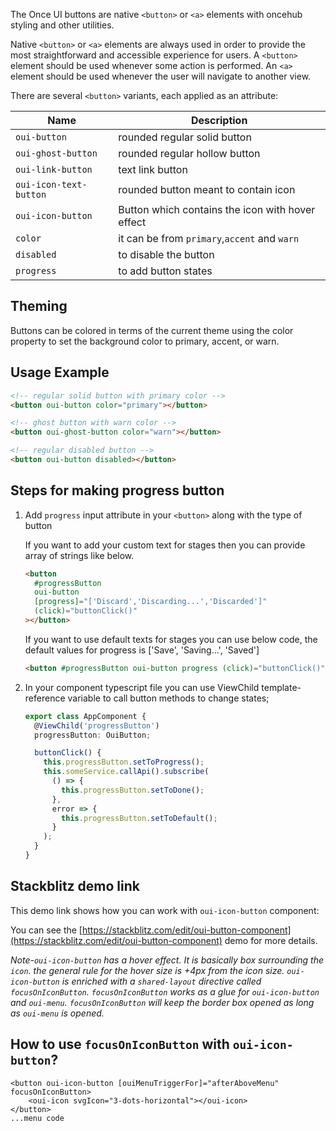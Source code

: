 The Once UI buttons are native `<button>` or `<a>` elements with oncehub styling and other utilities.

Native `<button>` or `<a>` elements are always used in order to provide the most straightforward and accessible experience for users.
A `<button>` element should be used whenever some action is performed. An `<a>` element should be used whenever the user will navigate to another view.

There are several `<button>` variants, each applied as an attribute:

| **Name**               | **Description**                              |
| ---------------------- | -------------------------------------------- |
| `oui-button`           | rounded regular solid button                 |
| `oui-ghost-button`     | rounded regular hollow button                |
| `oui-link-button`      | text link button                             |
| `oui-icon-text-button` | rounded button meant to contain icon         |
| `oui-icon-button`      | Button which contains the icon with hover effect         |
| `color`                | it can be from `primary`,`accent` and `warn` |
| `disabled`             | to disable the button                        |
| `progress`             | to add button states                         |

## Theming

Buttons can be colored in terms of the current theme using the color property to set the background color to primary, accent, or warn.

## Usage Example

```html
<!-- regular solid button with primary color -->
<button oui-button color="primary"></button>

<!-- ghost button with warn color -->
<button oui-ghost-button color="warn"></button>

<!-- regular disabled button -->
<button oui-button disabled></button>
```

## Steps for making progress button

1. Add `progress` input attribute in your `<button>` along with the type of button

   If you want to add your custom text for stages then you can provide array of strings like below.

   ```html
   <button
     #progressButton
     oui-button
     [progress]="['Discard','Discarding...','Discarded']"
     (click)="buttonClick()"
   ></button>
   ```

   If you want to use default texts for stages you can use below code, the default values
   for progress is ['Save', 'Saving...', 'Saved']

   ```html
   <button #progressButton oui-button progress (click)="buttonClick()"></button>
   ```

2) In your component typescript file you can use ViewChild template-reference variable to call button methods to change states;

   ```typescript
   export class AppComponent {
     @ViewChild('progressButton')
     progressButton: OuiButton;

     buttonClick() {
       this.progressButton.setToProgress();
       this.someService.callApi().subscribe(
         () => {
           this.progressButton.setToDone();
         },
         error => {
           this.progressButton.setToDefault();
         }
       );
     }
   }
   ```

## Stackblitz demo link

This demo link shows how you can work with `oui-icon-button` component:

You can see the [https://stackblitz.com/edit/oui-button-component](https://stackblitz.com/edit/oui-button-component) demo for more details.

*Note-`oui-icon-button` has a hover effect. It is basically box surrounding the `icon`. the general rule for the hover size is +4px from the icon size. `oui-icon-button` is enriched with a `shared-layout` directive called `focusOnIconButton`. `focusOnIconButton` works as a glue for `oui-icon-button` and `oui-menu`. `focusOnIconButton` will keep the border box opened as long as `oui-menu` is opened.*

## How to use `focusOnIconButton` with `oui-icon-button`?

```
<button oui-icon-button [ouiMenuTriggerFor]="afterAboveMenu" focusOnIconButton>
    <oui-icon svgIcon="3-dots-horizontal"></oui-icon>
</button>
...menu code
```
